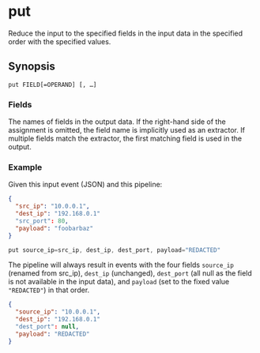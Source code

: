 # put

Reduce the input to the specified fields in the input data in the specified
order with the specified values.

## Synopsis

```
put FIELD[=OPERAND] [, …]
```

### Fields

The names of fields in the output data. If the right-hand side of the assignment
is omitted, the field name is implicitly used as an extractor. If multiple
fields match the extractor, the first matching field is used in the output.

### Example

Given this input event (JSON) and this pipeline:

```json
{
  "src_ip": "10.0.0.1",
  "dest_ip": "192.168.0.1"
  "src_port": 80,
  "payload": "foobarbaz"
}
```

```c
put source_ip=src_ip, dest_ip, dest_port, payload="REDACTED"
```

The pipeline will always result in events with the four fields `source_ip`
(renamed from src_ip), `dest_ip` (unchanged), `dest_port` (all null as the field
is not available in the input data), and `payload` (set to the fixed value
`"REDACTED"`) in that order.

```json
{
  "source_ip": "10.0.0.1",
  "dest_ip": "192.168.0.1"
  "dest_port": null,
  "payload": "REDACTED"
}
```
